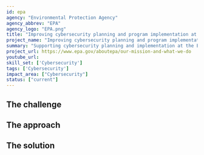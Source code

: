 ```yaml
---
id: epa
agency: "Environmental Protection Agency"
agency_abbrev: "EPA"
agency_logo: "EPA.png"
title: "Improving cybersecurity planning and program implementation at the EPA"
project_name: "Improving cybersecurity planning and program implementation at the EPA"
summary: "Supporting cybersecurity planning and implementation at the Environmental Protection Agency, including implementation of zero trust architecture."
project_url: https://www.epa.gov/aboutepa/our-mission-and-what-we-do
youtube_url: 
skill_set: ['Cybersecurity']
tags: ['Cybersecurity']
impact_area: ["Cybersecurity"]
status: ["current"]
---
```


## The challenge

## The approach

## The solution 
